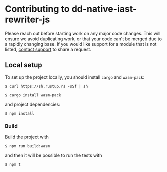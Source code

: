 # Contributing to dd-native-iast-rewriter-js

Please reach out before starting work on any major code changes.
This will ensure we avoid duplicating work, or that your code can't be merged due to a rapidly changing
base. If you would like support for a module that is not listed, [contact support][1] to share a request.

[1]: https://docs.datadoghq.com/help

## Local setup

To set up the project locally, you should install `cargo` and `wasm-pack`:

```
$ curl https://sh.rustup.rs -sSf | sh

$ cargo install wasm-pack
```

and project dependencies:

```
$ npm install
```

### Build

Build the project with

```
$ npm run build:wasm

```

and then it will be possible to run the tests with

```
$ npm t
```

